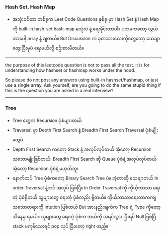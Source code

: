 ### Hash Set, Hash Map

- အသုံးဝင်တာ တစ်ခုက Leet Code Questions နှစ်ခု မှာ Hash Set နဲ့ Hash Map ကို built-in hash-set hash-map မသုံးပဲ နဲ့ ရေးခိုင်းတာပါ။ ပထမကတော့ လွယ်တာပေါ့  array နဲ့ ချတယ်။ But Discussion က ခုစာသားလေးကိုတွေ့တော့ သေချာ တွေးပြီးမှပဲ ရေးမယ်လို့ စဥ်းစားမိတယ်။
***
the purpose of this leetcode question is not to pass all the test. it is for understanding how hashset or hashmap works under the hood.

So please do not post any answers using built-in hashset/hashmap, or just use a single array. Ask yourself, are you going to do the same stupid thing if this is the question you are asked in a real interview?
***


### Tree

- Tree တွေက Recursion ပုံစံများတယ်
- Traversal မှာ Depth First Search နဲ့ Breadth First Search Traversal ပုံစံမျိုးတွေပဲ
- Depth First Search ကတော့ Stack နဲ့ အလုပ်လုပ်တယ် အဲ့တော့ Recursion သဘောမျိုးဖြစ်တယ်၊ Breadth First Search ဆို Queue ပုံစံနဲ့ အလုပ်လုပ်တယ်
  အဲ့တော့ Recursion ပုံစံနဲ့ မဟုတ်ဘူး
- နောက်ထပ် Tree ပုံစံကတော့ Binary Search Tree ပဲ။ အဲ့တာဆို သေချာတယ် In order Traversal နဲ့တင် အလုပ် ဖြစ်ပြီ။ In Order Traversal ကို ကိုယ့်ဘာသာ ရေးတဲ့ ပုံစံရှိတယ် သူများတွေ ရေးတဲ့ ပုံစံလည်း ရှိတယ်။ ကိုယ်ဘာသာရေးတာကကျ သဘောတရားကို Intution ဖြစ်တယ် But အားနည်းချက်က Tree ရဲ့ Type ကိုတော့ သိနေမှ ရမယ်။ သူများတွေ ရေးတဲ့ ပုံစံက ဘယ်ကို အရင်သွား ပြီးရင် Null ဖြစ်ပြီ stack မကုန်သေးရင် pop လုပ် ပြီးတော့ right ထည့်။
